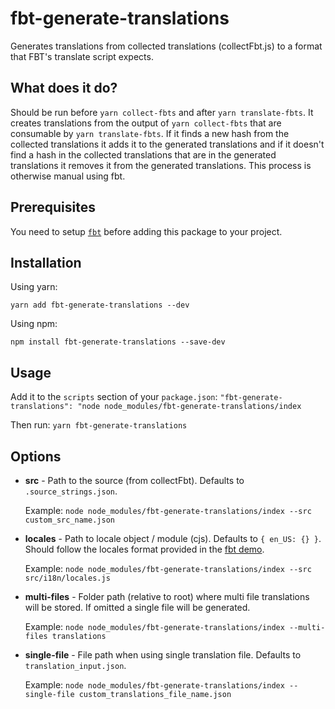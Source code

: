# fbt-generate-translations

Generates translations from collected translations (collectFbt.js) to a format that FBT's translate script expects.

## What does it do?

Should be run before `yarn collect-fbts` and after `yarn translate-fbts`. It creates translations from the output of `yarn collect-fbts` that are consumable by `yarn translate-fbts`. If it finds a new hash from the collected translations it adds it to the generated translations and if it doesn't find a hash in the collected translations that are in the generated translations it removes it from the generated translations. This process is otherwise manual using fbt.

## Prerequisites

You need to setup [`fbt`](https://github.com/facebookincubator/fbt) before adding this package to your project.

## Installation

Using yarn:

```
yarn add fbt-generate-translations --dev
```

Using npm:

```
npm install fbt-generate-translations --save-dev
```

## Usage

Add it to the `scripts` section of your `package.json`:
`"fbt-generate-translations": "node node_modules/fbt-generate-translations/index`

Then run: `yarn fbt-generate-translations`

## Options

- **src** - Path to the source (from collectFbt). Defaults to `.source_strings.json`.

  Example: `node node_modules/fbt-generate-translations/index --src custom_src_name.json`

- **locales** - Path to locale object / module (cjs). Defaults to `{ en_US: {} }`. Should follow the locales format provided in the [fbt demo](https://github.com/facebookincubator/fbt/blob/master/demo-app/src/example/Example.react.js).

  Example: `node node_modules/fbt-generate-translations/index --src src/i18n/locales.js`

- **multi-files** - Folder path (relative to root) where multi file translations will be stored. If omitted a single file will be generated.

  Example: `node node_modules/fbt-generate-translations/index --multi-files translations`

- **single-file** - File path when using single translation file. Defaults to `translation_input.json`.

  Example: `node node_modules/fbt-generate-translations/index --single-file custom_translations_file_name.json`
